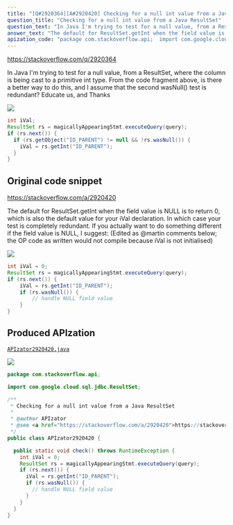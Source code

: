 ```yaml
---
title: "[Q#2920364][A#2920420] Checking for a null int value from a Java ResultSet"
question_title: "Checking for a null int value from a Java ResultSet"
question_text: "In Java I'm trying to test for a null value, from a ResultSet, where the column is being cast to a primitive int type. From the code fragment above, is there a better way to do this, and I assume that the second wasNull() test is redundant? Educate us, and Thanks"
answer_text: "The default for ResultSet.getInt when the field value is NULL is to return 0, which is also the default value for your iVal declaration. In which case your test is completely redundant. If you actually want to do something different if the field value is NULL, I suggest: (Edited as @martin comments below; the OP code as written would not compile because iVal is not initialised)"
apization_code: "package com.stackoverflow.api;  import com.google.cloud.sql.jdbc.ResultSet;  /**  * Checking for a null int value from a Java ResultSet  *  * @author APIzator  * @see <a href=\"https://stackoverflow.com/a/2920420\">https://stackoverflow.com/a/2920420</a>  */ public class APIzator2920420 {    public static void check() throws RuntimeException {     int iVal = 0;     ResultSet rs = magicallyAppearingStmt.executeQuery(query);     if (rs.next()) {       iVal = rs.getInt(\"ID_PARENT\");       if (rs.wasNull()) {         // handle NULL field value       }     }   } }"
---
```


https://stackoverflow.com/q/2920364

In Java I&#x27;m trying to test for a null value, from a ResultSet, where the column is being cast to a primitive int type.
From the code fragment above, is there a better way to do this, and I assume that the second wasNull() test is redundant?
Educate us, and Thanks


<div class="code-logo"><img src="/stackoverflow.png" /></div>

```java
int iVal;
ResultSet rs = magicallyAppearingStmt.executeQuery(query);
if (rs.next()) {
  if (rs.getObject("ID_PARENT") != null && !rs.wasNull()) {
    iVal = rs.getInt("ID_PARENT");
  }
}
```


## Original code snippet

https://stackoverflow.com/a/2920420

The default for ResultSet.getInt when the field value is NULL is to return 0, which is also the default value for your iVal declaration. In which case your test is completely redundant.
If you actually want to do something different if the field value is NULL, I suggest:
(Edited as @martin comments below; the OP code as written would not compile because iVal is not initialised)

<div class="code-logo"><img src="/stackoverflow.png" /></div>

```java
int iVal = 0;
ResultSet rs = magicallyAppearingStmt.executeQuery(query);
if (rs.next()) {
    iVal = rs.getInt("ID_PARENT");
    if (rs.wasNull()) {
        // handle NULL field value
    }
}
```

## Produced APIzation

[`APIzator2920420.java`](https://github.com/pasqualesalza/apization-temp-data/raw/master/search/APIzator2920420.java)

<div class="code-logo"><img src="/apizator.png" /></div>

```java
package com.stackoverflow.api;

import com.google.cloud.sql.jdbc.ResultSet;

/**
 * Checking for a null int value from a Java ResultSet
 *
 * @author APIzator
 * @see <a href="https://stackoverflow.com/a/2920420">https://stackoverflow.com/a/2920420</a>
 */
public class APIzator2920420 {

  public static void check() throws RuntimeException {
    int iVal = 0;
    ResultSet rs = magicallyAppearingStmt.executeQuery(query);
    if (rs.next()) {
      iVal = rs.getInt("ID_PARENT");
      if (rs.wasNull()) {
        // handle NULL field value
      }
    }
  }
}

```